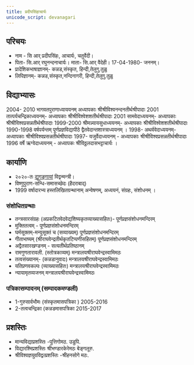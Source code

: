 ```yaml
---
title: प्रदीपसिंहाचार्यः
unicode_script: devanagari
---
```


## परिचयः 
- नाम - सि आर् प्रदीपसिंहः, आचार्यः, चतुर्वेदी।
- पिता- सि.आर् रघुनन्दनाचार्यः। माता- सि.आर् वैदेही। 17-04-1980- जननम्।
- प्रादेशिकभाषाज्ञानम्- कन्नड,संस्कृत, हिन्दी,तेलुगु.तुळु
- लिपिज्ञानम्- कन्नड,संस्कृत,नन्दिनागरी, हिन्दी,तेलुगु.तुळु

## विद्याभ्यासः
2004- 2010     भागवतपुराणाध्याययनम्    अध्यापकाः    श्रीश्रीविश्वनन्दनतीर्थश्रीपादाः
2001        तात्पर्यचन्द्रिकाध्ययनम्-    अध्यापकाः     श्रीश्रीविश्वेशशतीर्थश्रीपादाः
2001        सामवेदाध्ययनम्-        अध्यापकाः     श्रीश्रीविश्वप्रसन्नतीर्थश्रीपादाः
1999-2000     श्रीमन्न्यायसुधाध्ययनम्-    अध्यापकाः     श्रीश्रीविश्वेशशतीर्थश्रीपादाः
1990-1998 वर्षपर्यन्तम्         पूर्णप्रज्ञविद्यापीठे द्वैतवेदान्तशास्त्राध्ययनम् । 
1998-        अथर्ववेदाध्ययनम्-    अध्यापकाः     श्रीश्रीविश्वप्रसन्नतीर्थश्रीपादाः
1997-         यजुर्वेदाध्ययनम् -        अध्यापकाः     श्रीश्रीविश्वप्रसन्नतीर्थश्रीपादाः
1996         वर्षे ऋग्वेदाध्ययनम् -     अध्यापकः     श्रीविठ्ठलदासभट्टाचार्यः ।

## कार्याणि
- २०२०-तः [द्युगङ्गायां](../../groups/dyuganga/) विद्वन्मन्त्री।
- विष्णुपुराण-सन्धि-समासच्छेदः (हैदराबाद्)
- 1999 वर्षादारभ्य हस्तलिखितग्रन्थानाम् अन्वेषणम्, अध्ययनं, संग्रहः, संशोधनम् ।

### संशोधितग्रन्थाः
- तन्त्रसारसंग्रहः (अप्रकटितवेदवेद्यशिष्यकृतव्याख्यासहितः)- पूर्णप्रज्ञसंशोधनमन्दिरम्
- मुक्तितत्वम्       -                 पूर्णप्रज्ञसंशोधनमन्दिरम्
- घर्मसूक्तम्-मन्युसूक्तं च     (सव्याख्यम्)         पूर्णप्रज्ञसंशोधनमन्दिरम्
- गीताभाष्यम् (श्रीराघवेन्द्रतीर्थकृतटिप्पणीसहितम्)        पूर्णप्रज्ञसंशोधनमन्दिरम्
- अद्वैतसारखण्डनम् -                 सत्यतीर्थप्रतिष्ठानम्
- रामगुणतारावली.    (स्तोत्रकाव्यम्)        मन्त्रालयश्रीराघवेन्द्रस्वामिमठः
- तत्वसंख्यानम्-        (कन्नडानुवादः)        मन्त्रालयश्रीराघवेन्द्रस्वामिमठः
- यतिप्रणवकल्पः     (व्याख्यासहितः)        मन्त्रालयश्रीराघवेन्द्रस्वामिमठः
- न्यायामृतव्यजनम्                मन्त्रालयश्रीराघवेन्द्रस्वामिमठः

### पत्रिकासम्पादनम् (सम्पादकमण्डली)
- 1-गुरुसार्वभौमः (संस्कृतमासपत्रिका )    2005-2016
- 2-तत्वचन्द्रिका    (कन्नडमासपत्रिका    2015-2017

## प्रशस्तिः
- मान्यविद्याप्रशस्तिः -पुत्तिगोमठ. उडुपि.
- विद्यारश्मिप्रशस्तिः श्रीभण्डारकेरेमठः बेङ्गलूरु.
- श्रीविश्वज्ञयुवविद्वत्प्रशस्तिः -श्रीहनसोगे मठः.


